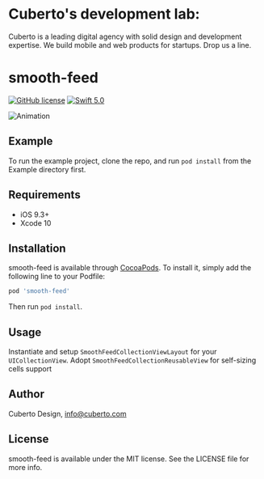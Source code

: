 # Cuberto's development lab:

Cuberto is a leading digital agency with solid design and development expertise. We build mobile and web products for startups. Drop us a line.

# smooth-feed

[![GitHub license](https://img.shields.io/badge/license-MIT-lightgrey.svg)](https://raw.githubusercontent.com/Cuberto/smooth-feed/master/LICENSE)
[![Swift 5.0](https://img.shields.io/badge/Swift-5.0-green.svg?style=flat)](https://developer.apple.com/swift/)

![Animation](https://raw.githubusercontent.com/cuberto/smooth-feed/master/Screenshots/animation.gif)

## Example

To run the example project, clone the repo, and run `pod install` from the Example directory first.

## Requirements

- iOS 9.3+
- Xcode 10

## Installation

smooth-feed is available through [CocoaPods](https://cocoapods.org). To install
it, simply add the following line to your Podfile:

```ruby
pod 'smooth-feed'
```
Then run `pod install`.

## Usage

Instantiate and setup `SmoothFeedCollectionViewLayout` for your `UICollectionView`.
Adopt `SmoothFeedCollectionReusableView` for self-sizing cells support

## Author

Cuberto Design, info@cuberto.com

## License

smooth-feed is available under the MIT license. See the LICENSE file for more info.

